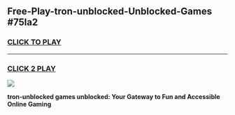 
## Free-Play-tron-unblocked-Unblocked-Games #75la2
<h3>
<a href="https://news.freeplayer.one?title=tron-unblocked&ref=8M">CLICK TO PLAY</a></h3>
<hr>

<h3>
<a href="https://news.freeplayer.one?title=tron-unblocked&ref=8M">CLICK 2 PLAY</a>
  
</h3>

<a href="https://news.freeplayer.one?title=tron-unblocked&ref=8M"><img src="https://clearcache.store/games.png"></a>


**tron-unblocked games unblocked: Your Gateway to Fun and Accessible Online Gaming**
